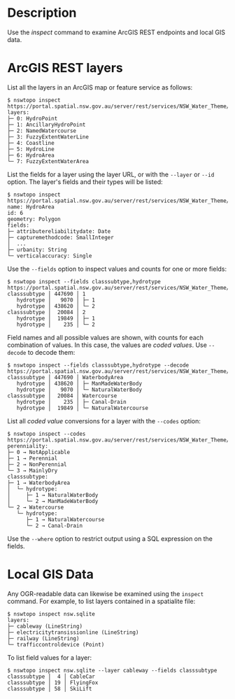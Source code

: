 # Description

Use the *inspect* command to examine ArcGIS REST endpoints and local GIS data.

# ArcGIS REST layers

List all the layers in an ArcGIS map or feature service as follows:

```
$ nswtopo inspect https://portal.spatial.nsw.gov.au/server/rest/services/NSW_Water_Theme/MapServer
layers:
├─ 0: HydroPoint
├─ 1: AncillaryHydroPoint
├─ 2: NamedWatercourse
├─ 3: FuzzyExtentWaterLine
├─ 4: Coastline
├─ 5: HydroLine
├─ 6: HydroArea
└─ 7: FuzzyExtentWaterArea
```

List the fields for a layer using the layer URL, or with the `--layer` or `--id` option. The layer's fields and their types will be listed:

```
$ nswtopo inspect https://portal.spatial.nsw.gov.au/server/rest/services/NSW_Water_Theme/MapServer/6
name: HydroArea
id: 6
geometry: Polygon
fields:
├─ attributereliabilitydate: Date
├─ capturemethodcode: SmallInteger
│  ...
├─ urbanity: String
└─ verticalaccuracy: Single
```

Use the `--fields` option to inspect values and counts for one or more fields:

```
$ nswtopo inspect --fields classsubtype,hydrotype https://portal.spatial.nsw.gov.au/server/rest/services/NSW_Water_Theme/MapServer/6
classsubtype │ 447690 │ 1
   hydrotype │   9070 │ ├─ 1
   hydrotype │ 438620 │ └─ 2
classsubtype │  20084 │ 2
   hydrotype │  19849 │ ├─ 1
   hydrotype │    235 │ └─ 2
```

Field names and all possible values are shown, with counts for each combination of values. In this case, the values are *coded values*. Use `--decode` to decode them:

```
$ nswtopo inspect --fields classsubtype,hydrotype --decode https://portal.spatial.nsw.gov.au/server/rest/services/NSW_Water_Theme/MapServer/6
classsubtype │ 447690 │ WaterbodyArea
   hydrotype │ 438620 │ ├─ ManMadeWaterBody
   hydrotype │   9070 │ └─ NaturalWaterBody
classsubtype │  20084 │ Watercourse
   hydrotype │    235 │ ├─ Canal-Drain
   hydrotype │  19849 │ └─ NaturalWatercourse
```

List all *coded value* conversions for a layer with the `--codes` option:

```
$ nswtopo inspect --codes https://portal.spatial.nsw.gov.au/server/rest/services/NSW_Water_Theme/MapServer/6
perenniality:
├─ 0 → NotApplicable
├─ 1 → Perennial
├─ 2 → NonPerennial
└─ 3 → MainlyDry
classsubtype:
├─ 1 → WaterbodyArea
│  └─ hydrotype:
│     ├─ 1 → NaturalWaterBody
│     └─ 2 → ManMadeWaterBody
└─ 2 → Watercourse
   └─ hydrotype:
      ├─ 1 → NaturalWatercourse
      └─ 2 → Canal-Drain
```

Use the `--where` option to restrict output using a SQL expression on the fields.

# Local GIS Data

Any OGR-readable data can likewise be examined using the `inspect` command. For example, to list layers contained in a spatialite file:

```
$ nswtopo inspect nsw.sqlite
layers:
├─ cableway (LineString)
├─ electricitytransissionline (LineString)
├─ railway (LineString)
└─ trafficcontroldevice (Point)
```

To list field values for a layer:

```
$ nswtopo inspect nsw.sqlite --layer cableway --fields classsubtype
classsubtype │  4 │ CableCar
classsubtype │ 19 │ FlyingFox
classsubtype │ 58 │ SkiLift
```
